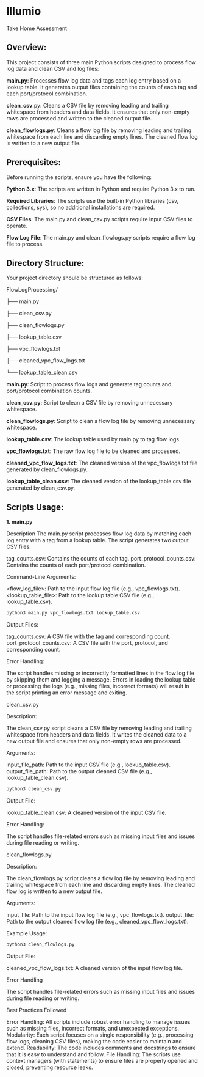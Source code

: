 # Illumio
Take Home Assessment


## Overview: 
This project consists of three main Python scripts designed to process flow log data and clean CSV and log files:

**main.py**: Processes flow log data and tags each log entry based on a lookup table. It generates output files containing the counts of each tag and each port/protocol combination.

**clean_csv**.py: Cleans a CSV file by removing leading and trailing whitespace from headers and data fields. It ensures that only non-empty rows are processed and written to the cleaned output file.

**clean_flowlogs.py**: Cleans a flow log file by removing leading and trailing whitespace from each line and discarding empty lines. The cleaned flow log is written to a new output file.

## Prerequisites: 
Before running the scripts, ensure you have the following:

**Python 3.x**: The scripts are written in Python and require Python 3.x to run.

**Required Libraries**: The scripts use the built-in Python libraries (csv, collections, sys), so no additional installations are required.

**CSV Files**: The main.py and clean_csv.py scripts require input CSV files to operate.

**Flow Log File**: The main.py and clean_flowlogs.py scripts require a flow log file to process.

## Directory Structure:

Your project directory should be structured as follows:

  FlowLogProcessing/


├── main.py

├── clean_csv.py

├── clean_flowlogs.py

├── lookup_table.csv

├── vpc_flowlogs.txt

├── cleaned_vpc_flow_logs.txt

└── lookup_table_clean.csv

**main.py**: Script to process flow logs and generate tag counts and port/protocol combination counts.

**clean_csv.py**: Script to clean a CSV file by removing unnecessary whitespace.

**clean_flowlogs.py**: Script to clean a flow log file by removing unnecessary whitespace.

**lookup_table.csv**: The lookup table used by main.py to tag flow logs.

**vpc_flowlogs.txt**: The raw flow log file to be cleaned and processed.

**cleaned_vpc_flow_logs.txt**: The cleaned version of the vpc_flowlogs.txt file generated by clean_flowlogs.py.

**lookup_table_clean.csv**: The cleaned version of the lookup_table.csv file generated by clean_csv.py.

## Scripts Usage: 

**1. main.py**

Description
The main.py script processes flow log data by matching each log entry with a tag from a lookup table. The script generates two output CSV files:

tag_counts.csv: Contains the counts of each tag.
port_protocol_counts.csv: Contains the counts of each port/protocol combination.

Command-Line Arguments:

<flow_log_file>: Path to the input flow log file (e.g., vpc_flowlogs.txt).
<lookup_table_file>: Path to the lookup table CSV file (e.g., lookup_table.csv).

```bash
python3 main.py vpc_flowlogs.txt lookup_table.csv
```

Output Files:

tag_counts.csv: A CSV file with the tag and corresponding count.
port_protocol_counts.csv: A CSV file with the port, protocol, and corresponding count.

Error Handling:

The script handles missing or incorrectly formatted lines in the flow log file by skipping them and logging a message.
Errors in loading the lookup table or processing the logs (e.g., missing files, incorrect formats) will result in the script printing an error message and exiting.

clean_csv.py

Description:

The clean_csv.py script cleans a CSV file by removing leading and trailing whitespace from headers and data fields. It writes the cleaned data to a new output file and ensures that only non-empty rows are processed.

Arguments:

input_file_path: Path to the input CSV file (e.g., lookup_table.csv).
output_file_path: Path to the output cleaned CSV file (e.g., lookup_table_clean.csv).

```bash
python3 clean_csv.py
```

Output File:

lookup_table_clean.csv: A cleaned version of the input CSV file.

Error Handling:

The script handles file-related errors such as missing input files and issues during file reading or writing.

clean_flowlogs.py

Description:

The clean_flowlogs.py script cleans a flow log file by removing leading and trailing whitespace from each line and discarding empty lines. The cleaned flow log is written to a new output file.

Arguments:

input_file: Path to the input flow log file (e.g., vpc_flowlogs.txt).
output_file: Path to the output cleaned flow log file (e.g., cleaned_vpc_flow_logs.txt).

Example Usage:

```bash
python3 clean_flowlogs.py
```

Output File:

cleaned_vpc_flow_logs.txt: A cleaned version of the input flow log file.

Error Handling

The script handles file-related errors such as missing input files and issues during file reading or writing.

Best Practices Followed

Error Handling: All scripts include robust error handling to manage issues such as missing files, incorrect formats, and unexpected exceptions.
Modularity: Each script focuses on a single responsibility (e.g., processing flow logs, cleaning CSV files), making the code easier to maintain and extend.
Readability: The code includes comments and docstrings to ensure that it is easy to understand and follow.
File Handling: The scripts use context managers (with statements) to ensure files are properly opened and closed, preventing resource leaks.


